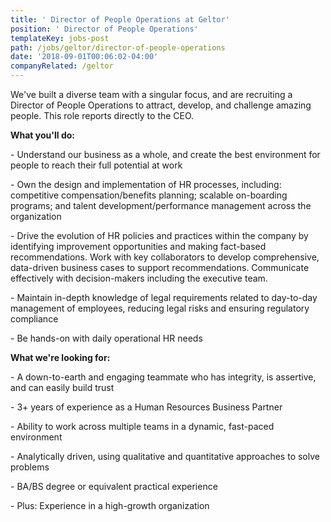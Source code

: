```yaml
---
title: ' Director of People Operations at Geltor'
position: ' Director of People Operations'
templateKey: jobs-post
path: /jobs/geltor/director-of-people-operations
date: '2018-09-01T00:06:02-04:00'
companyRelated: /geltor
---
```

We've built a diverse team with a singular focus, and are recruiting a Director of People Operations to attract, develop, and challenge amazing people. This role reports directly to the CEO.



**What you'll do:**

\- Understand our business as a whole, and create the best environment for people to reach their full potential at work

\- Own the design and implementation of HR processes, including: competitive compensation/benefits planning; scalable on-boarding programs; and talent development/performance management across the organization

\- Drive the evolution of HR policies and practices within the company by identifying improvement opportunities and making fact-based recommendations. Work with key collaborators to develop comprehensive, data-driven business cases to support recommendations. Communicate effectively with decision-makers including the executive team.

\- Maintain in-depth knowledge of legal requirements related to day-to-day management of employees, reducing legal risks and ensuring regulatory compliance

\- Be hands-on with daily operational HR needs

  



**What we're looking for:**

\- A down-to-earth and engaging teammate who has integrity, is assertive, and can easily build trust

\- 3+ years of experience as a Human Resources Business Partner

\- Ability to work across multiple teams in a dynamic, fast-paced environment

\- Analytically driven, using qualitative and quantitative approaches to solve problems

\- BA/BS degree or equivalent practical experience

\- Plus: Experience in a high-growth organization
